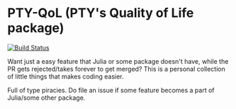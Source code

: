 # PTY-QoL (PTY's Quality of Life package)

[![Build Status](https://github.com/putianyi889/PTY-QoL.jl/actions/workflows/CI.yml/badge.svg?branch=master)](https://github.com/putianyi889/PTY-QoL.jl/actions/workflows/CI.yml?query=branch%3Amaster)

Want just a easy feature that Julia or some package doesn't have, while the PR gets rejected/takes forever to get merged? This is a personal collection of little things that makes coding easier.

Full of type piracies. Do file an issue if some feature becomes a part of Julia/some other package.
